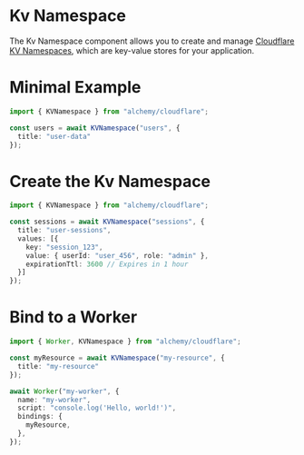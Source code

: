 # Kv Namespace

The Kv Namespace component allows you to create and manage [Cloudflare KV Namespaces](https://developers.cloudflare.com/kv/concepts/kv-namespaces/), which are key-value stores for your application.

# Minimal Example

```ts
import { KVNamespace } from "alchemy/cloudflare";

const users = await KVNamespace("users", {
  title: "user-data"
});
```

# Create the Kv Namespace

```ts
import { KVNamespace } from "alchemy/cloudflare";

const sessions = await KVNamespace("sessions", {
  title: "user-sessions",
  values: [{
    key: "session_123",
    value: { userId: "user_456", role: "admin" },
    expirationTtl: 3600 // Expires in 1 hour
  }]
});
```

# Bind to a Worker

```ts
import { Worker, KVNamespace } from "alchemy/cloudflare";

const myResource = await KVNamespace("my-resource", {
  title: "my-resource"
});

await Worker("my-worker", {
  name: "my-worker",
  script: "console.log('Hello, world!')",
  bindings: {
    myResource,
  },
});
```